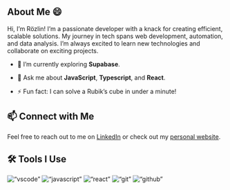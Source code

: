 ## About Me :smile:

Hi, I’m Rözlin! I’m a passionate developer with a knack for creating efficient, scalable solutions. My journey in tech spans web development, automation, and data analysis. I’m always excited to learn new technologies and collaborate on exciting projects.

- :seedling: I’m currently exploring **Supabase**.
<!-- - :handshake: I’m looking to collaborate on **open-source projects** and **innovative web applications**. -->
- :speech_balloon: Ask me about **JavaScript**, **Typescript**, and **React**.
<!-- - :mailbox: How to reach me: [silentbob@example.com](silentbob@example.com) -->
- :zap: Fun fact: I can solve a Rubik’s cube in under a minute!

<!-- ## :books: My Writing & Content

I also enjoy sharing my knowledge through writing and blogging. Here are some of my latest posts:

- :memo: [Getting Started with Web Automation](https://medium.com/@silentBob/getting-started-with-web-automation) - An introduction to automating web tasks using Python and Selenium.
- :book: [Building Scalable Web Applications](https://medium.com/@silentBob/building-scalable-web-applications) - A guide to best practices for developing scalable and maintainable web applications.
- :spiral_note_pad: [Data Visualization with Python](https://medium.com/@silentBob/data-visualization-with-python) - Exploring the power of data visualization using Python libraries. -->

## :mailbox: Connect with Me

Feel free to reach out to me on [LinkedIn](https://www.linkedin.com/in/rozlin-akkurt) or check out my [personal website](https://rozlinakkurt.netlify.app/).

## :hammer_and_wrench: Tools I Use

<p align=“left”>
<img src=“https://cdn.jsdelivr.net/gh/devicons/devicon/icons/vscode/vscode-original.svg” alt=“vscode” width=“30" height=“30”/>
<img src=“https://raw.githubusercontent.com/devicons/devicon/master/icons/javascript/javascript-original.svg” alt=“javascript” width=“30" height=“30” />
<img src=“https://raw.githubusercontent.com/devicons/devicon/master/icons/react/react-original-wordmark.svg” alt=“react” width=“30" height=“30” />
<img src=“https://cdn.jsdelivr.net/gh/devicons/devicon/icons/git/git-original.svg” alt=“git” width=“30" height=“30”/>
<img src=“https://cdn.jsdelivr.net/gh/devicons/devicon/icons/github/github-original-wordmark.svg” alt=“github” width=“30" height=“30”/>
</p>
